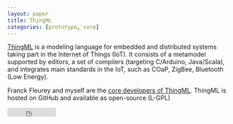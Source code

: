 ```yaml
---
layout: paper
title: ThingML
categories: [prototype, core]
---
```


[ThingML](http://www.ThingML.org) is a modeling language for embedded and distributed systems taking part in the Internet of Things (IoT). It consists of a metamodel supported by editors, a set of compilers (targeting C/Arduino, Java/Scala), and integrates main standards in the IoT, such as COaP, ZigBee, Bluetooth (Low Energy).

Franck Fleurey and myself are the [core developers of ThingML](https://github.com/ffleurey/ThingML/contributors). ThingML is hosted on GitHub and available as open-source (L-GPL)

<div class='right'>
	<!-- GitHub buttons: see http://ghbtns.com -->
    <iframe src="http://ghbtns.com/github-btn.html?user=SINTEF-9012&amp;repo=ThingML&amp;type=watch&amp;count=true" allowtransparency="true" frameborder="0" scrolling="0" width="110" height="20"></iframe>
</div>